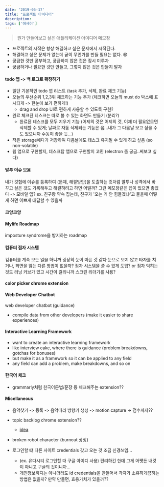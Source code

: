 ```yaml
---
date: '2019-05-17'
title: "프로젝트 아이디어"
description: 
tags: ['에세이']
---
```

> 뭔가 만들어보고 싶은 애플리케이션 아이디어 메모장
- 프로젝트의 시작은 항상 해결하고 싶은 문제에서 시작된다.
- 해결하고 싶은 문제가 없는데 굳이 무언가를 만들 필요는 없다. :sunglasses:
- 궁금한 것만 공부하고, 궁금하지 않은 것은 잠시 미루자
- 궁금하거나 필요한 것만 만들고, 그렇지 않은 것은 만들지 말자

#### todo 앱 -> 백 로그로 확장하기
- 일단 기본적인 todo 앱 리스트 (task 추가, 삭제, 완료 체크 기능)
- 오늘의 우선순위 1,2,3위 체크하는 기능 추가 (체크하면 오늘의 must do 박스에 표시되게 -> 한눈에 보기 편하게!)
    - drag and drop UI로 편하게 사용할 수 있도록 구현?
- 완료 체크된 테스크는 따로 볼 수 있는 화면도 만들기 (분리?)
    - 완료된 테스크를 모두 지우기 기능 (어제의 것은 어제의 것, 이제 더 필요없으면 삭제할 수 있게; 날짜로 자동 삭제되는 기능은 음...내가 그 다음날 보고 싶을 수도 있으니까 수동이 좋을 듯...)
- 작은 storage에다가 저장하여 다음날에도 테스크 유지될 수 있게 하고 싶음 (so non-volatile)
- 웹 앱으로 구현할지, 데스크탑 앱으로 구현할지 고민 (electron 좀 궁금..써보고 싶다)

#### 말투 이슈 모음
내가 깃헙에 이슈를 등록하여 (문제, 해결방안)을 도출하는 것처럼
말투나 성격에서 바꾸고 싶은 것도 기록해두고 해결하려고 하면 어떨까?
그런 메모장같은 앱이 있으면 좋겠다 -> 모바일 앱?
ex. 친구랑 약속 잡는데, 친구가 '오는 거 안 힘들겠냐'고 물을때 어떻게 하면 이쁘게 대답할 수 있을까

#### 크앙크앙

#### Mylife Roadmap
imposture syndrome을 방지하는 roadmap

#### 컴퓨터 점자 시스템
컴퓨터를 계속 보는 일을 하니까 굉장히 눈이 아픈 것 같다
눈으로 보지 않고 타자를 치거나, 화면을 읽는 다른 방법이 없을까?
점자 시스템을 쓸 수 있게 도입? or 점자 익히는 것도 러닝 커브가 있고 시간이 걸리니까 스크린 리더기를 사용?

#### color picker chrome extension

#### Web Developer Chatbot
web developer chatbot (guidance)
- compile data from other developers (make it easier to share experiences)

#### Interactive Learning Framework
- want to create an interactive learning framework
- like interview cake, where there is guidance (problem breakdowns, gotchas for bonuses)
- but make it as a framework so it can be applied to any field 
- any field can add a problem, make breakdowns, and so on 

#### 한국어 체크
- grammarly처럼 한국어문법/문장 등 체크해주는 extension??

#### Micellaneous
- 음악찾기 -> 등록 -> 음악따라 방향키 생성 -> motion capture -> 점수까지??

- topic backlog chrome extension?? 
    - [idea](https://medium.freecodecamp.org/how-to-prioritize-what-you-learn-by-creating-a-topic-backlog-30d6a2a2c798)

- broken robot character (burnout 상징)

- 로그인할 떄 다른 사이트 credentials 갖고 오는 것 조금 신경쓰임...
    - (ex. 유다시티 로그인할 때 구글 아이디 사용) 편리하긴 한데 그게 어쨋든 내것이 아니고 구글의 것이니까...
    - 개인정보까지는 아니더라도 id credentials을 만들어서 각자가 소유하게끔하는 방법은 없을까? 만약 만들면, 효용가치가 있을까??